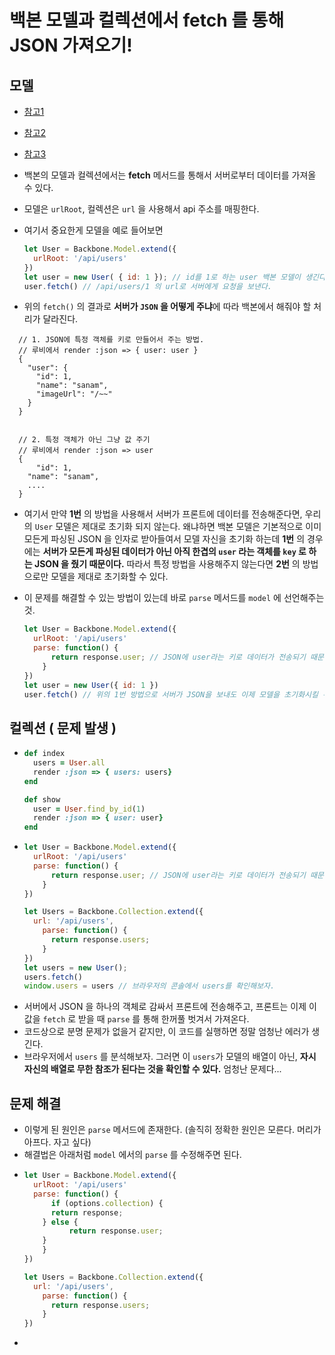 # 백본 모델과 컬렉션에서 fetch 를 통해 JSON 가져오기!

## 모델

* [참고1](https://github.com/jashkenas/backbone/issues/4035)
* [참고2](https://stackoverflow.com/questions/18652437/backbone-not-parse-each-model-in-collection-after-fetch/18654257)
* [참고3](https://www.javatpoint.com/backbonejs-model-parse)
* 백본의 모델과 컬렉션에서는 **fetch** 메서드를 통해서 서버로부터 데이터를 가져올 수 있다.
* 모델은 `urlRoot`, 컬렉션은 `url` 을 사용해서 api 주소를 매핑한다.
* 여기서 중요한게 모델을 예로 들어보면

  ```javascript
  let User = Backbone.Model.extend({
    urlRoot: '/api/users'
  })
  let user = new User( { id: 1 }); // id를 1로 하는 user 백본 모델이 생긴다.(아직 이 백본 모델은 id를 제외한 어떠한 정보들도 가지고 있지 않다)
  user.fetch() // /api/users/1 의 url로 서버에게 요청을 보낸다.
  ```

* 위의 `fetch()` 의 결과로 **서버가 `JSON` 을 어떻게 주냐**에 따라 백본에서 해줘야 할 처리가 달라진다.

```text
  // 1. JSON에 특정 객체를 키로 만들어서 주는 방법.
  // 루비에서 render :json => { user: user } 
  {
    "user": {
      "id": 1,
      "name": "sanam",
      "imageUrl": "/~~"
    }
  }


  // 2. 특정 객체가 아닌 그냥 값 주기
  // 루비에서 render :json => user 
  {
      "id": 1,
    "name": "sanam",
    ....
  }
```

* 여기서 만약 **1번** 의 방법을 사용해서 서버가 프론트에 데이터를 전송해준다면, 우리의 `User` 모델은 제대로 초기화 되지 않는다. 왜냐하면 백본 모델은 기본적으로 이미 모든게 파싱된 JSON 을 인자로 받아들여서 모델 자신을 초기화 하는데 **1번** 의 경우에는 **서버가 모든게 파싱된 데이터가 아닌 아직 한겹의 `user` 라는 객체를 `key` 로 하는 JSON 을 줬기 때문이다.** 따라서 특정 방법을 사용해주지 않는다면 **2번** 의 방법으로만 모델을 제대로 초기화할 수 있다.
* 이 문제를 해결할 수 있는 방법이 있는데 바로 `parse` 메서드를 `model` 에 선언해주는것.

  ```javascript
  let User = Backbone.Model.extend({
    urlRoot: '/api/users'
    parse: function() {
        return response.user; // JSON에 user라는 키로 데이터가 전송되기 때문에, user를 키로 하는 value 만을 가져오겠다!
      }
  })
  let user = new User({ id: 1 })
  user.fetch() // 위의 1번 방법으로 서버가 JSON을 보내도 이제 모델을 초기화시킬 수 있다.
  ```

## 컬렉션 \( 문제 발생 \)

* ```ruby
  def index
    users = User.all
    render :json => { users: users}
  end

  def show
    user = User.find_by_id(1)
    render :json => { user: user}
  end
  ```
* ```javascript
  let User = Backbone.Model.extend({
    urlRoot: '/api/users'
    parse: function() {
        return response.user; // JSON에 user라는 키로 데이터가 전송되기 때문에, user를 키로 하는 value 만을 가져오겠다!
      }
  })

  let Users = Backbone.Collection.extend({
    url: '/api/users',
      parse: function() {
        return response.users;
      }
  })
  let users = new User();
  users.fetch()
  window.users = users // 브라우저의 콘솔에서 users를 확인해보자.
  ```
* 서버에서 JSON 을 하나의 객체로 감싸서 프론트에 전송해주고, 프론트는 이제 이 값을 `fetch` 로 받을 때 `parse` 를 통해 한꺼풀 벗겨서 가져온다.
* 코드상으로 분명 문제가 없을거 같지만, 이 코드를 실행하면 정말 엄청난 에러가 생긴다.
* 브라우저에서 `users` 를 분석해보자. 그러면 이 `users`가 모델의 배열이 아닌, **자시 자신의 배열로 무한 참조가 된다는 것을 확인할 수 있다.** 엄청난 문제다...

## 문제 해결

* 이렇게 된 원인은 `parse` 메서드에 존재한다. \(솔직히 정확한 원인은 모른다. 머리가 아프다. 자고 싶다\)
* 해결법은 아래처럼 `model` 에서의 `parse` 를 수정해주면 된다.
* ```javascript
  let User = Backbone.Model.extend({
    urlRoot: '/api/users'
    parse: function() {
        if (options.collection) {
        return response;
      } else {
            return response.user;      
      }
      }
  })

  let Users = Backbone.Collection.extend({
    url: '/api/users',
      parse: function() {
        return response.users;
      }
  })
  ```
* 
